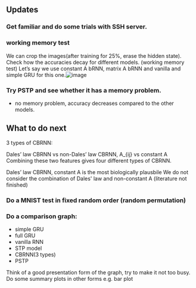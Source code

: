 ## Updates

### Get familiar and do some trials with SSH server.

### working memory test
We can crop the images(after training for 25%, erase the hidden state). Check how the accuracies decay for different models. (working memory test) 
Let’s say we use constant A bRNN, matrix A bRNN and vanilla and simple GRU for this one.![image](https://github.com/Yawen502/Computations_in_neural_network/assets/71087503/7aab119b-137c-4974-9454-388a111b9382)

### Try PSTP and see whether it has a memory problem. 
- no memory problem, accuracy decreases compared to the other models.

  
## What to do next
3 types of CBRNN:

Dales’ law CBRNN vs non-Dales’ law CBRNN, A_{ij} vs constant A 
Combining these two features gives four different types of CBRNN.

Dales’ law CBRNN, constant A is the most biologically plausbile
We do not consider the combination of Dales' law and non-constant A (literature not finished)


### Do a MNIST test in fixed random order (random permutation)

### Do a comparison graph:

- simple GRU
- full GRU
- vanilla RNN
- STP model
- CBRNN(3 types)
- PSTP

Think of a good presentation form of the graph, try to make it not too busy.
Do some summary plots in other forms e.g. bar plot
